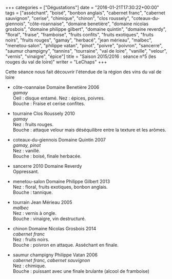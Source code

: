 +++
categories = ["Dégustations"]
date = "2016-01-21T17:30:22+00:00"
tags = ["asséchant", "boisé", "bonbon anglais", "cabernet franc", "cabernet sauvignon", "cerise", "chimique", "chinon", "clos roussely", "coteaux-du-giennois", "côte-roannaise", "domaine benetière", "domaine nicolas grosbois", "domaine philippe gilbert", "domaine quintin", "domaine reverdy", "floral", "fraise", "framboise", "fruits confits", "fruits exotiques", "fruits noirs", "fruits rouges", "gamay", "herbacé", "jean mérieau", "malbec", "menetou-salon", "philippe vatan", "pinot", "poivre", "poivron", "sancerre", "saumur champigny", "tannins", "tourraine", "val de loire", "vanille", "velour", "vernis", "vinaigre", "épice"] 
title = "Saison 2015/2016 : séance n°5 (les rouges du val de loire)"
writer = "LeChaps"
+++

Cette séance nous fait découvrir l'étendue de la région des vins du val de loire

* côte-roannaise Domaine Benetière 2006 <i class="fa fa-plus-circle"></i>  
_gamay_  
Oeil : disque entamé.
Nez : épices, poivres.  
Bouche : Fraise et cerise confites.

* tourraine Clos Roussely 2010  
_gamay_  
Nez : fruits rouges.  
Bouche : attaque velour mais déséquilibre entre la texture et les arômes.

* coteaux-du-giennois Domaine Quintin 2007  
_gamay, pinot_  
Nez : vanillé.  
Bouche : boisé, finale herbacée.

* sancerre 2010 Domaine Reverdy  
Oppressant.  

* menetou-salon Domaine Philippe Gilbert 2013  
Nez : floral, fruits exotiques, bonbon anglais.  
Bouche : tannique.

* tourrain Jean Mérieau 2005 <i class="fa fa-minus-circle"></i> <i class="fa fa-minus-circle"></i>  
_malbec_  
Nez : vernis à ongle.  
Bouche : vinaigre, vin destructuré.

* chinon Domaine Nicolas Grosbois 2014  
_cabernet franc_  
Nez : fruits noirs.  
Bouche : poivron en attaque. Asséchant en finale.

* saumur champigny Philippe Vatan 2006  
_cabernet franc, cabernet sauvignon_  
Nez : chimique.  
Bouche : puissant avec une finale brulante (alcool de framboise)

